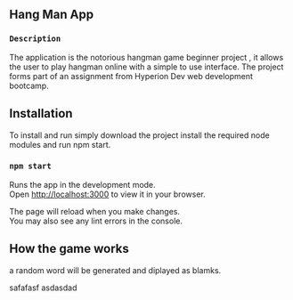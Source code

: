 ## Hang Man App

### `Description`

The application is the notorious hangman game beginner project , it allows the user to play hangman online with a simple to use interface.
The project forms part of an assignment from Hyperion Dev web development bootcamp.

## Installation

To install and run simply download the project install the required node modules and run npm start.

### `npm start`

Runs the app in the development mode.\
Open [http://localhost:3000](http://localhost:3000) to view it in your browser.

The page will reload when you make changes.\
You may also see any lint errors in the console.

## How the game works

a random word will be generated and diplayed as blamks.  

safafasf
asdasdad

<!-- 1- A radom word will be generated and displayed as blanks ' _ _ _'.
2- Using the keypad provided your job is to guess the word.
3- Each correct letter guessed, fills in a blank ' C _ _ '.
4- Each in correct guess is counted against you.
5- You have a total of 6 incorrect guesses.
6- If you reach 6 incorrect guesses , you Loose!
7- If you guess the word by filling in the blanks you Win!.
8- The game can be played again after each round, simply hit the 'play again' button. -->



